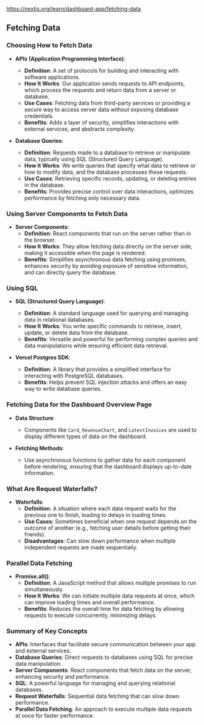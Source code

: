 https://nextjs.org/learn/dashboard-app/fetching-data

## Fetching Data

### Choosing How to Fetch Data
- **APIs (Application Programming Interface)**:
  - **Definition**: A set of protocols for building and interacting with software applications.
  - **How It Works**: Our application sends requests to API endpoints, which process the requests and return data from a server or database.
  - **Use Cases**: Fetching data from third-party services or providing a secure way to access server data without exposing database credentials.
  - **Benefits**: Adds a layer of security, simplifies interactions with external services, and abstracts complexity.

- **Database Queries**:
  - **Definition**: Requests made to a database to retrieve or manipulate data, typically using SQL (Structured Query Language).
  - **How It Works**: We write queries that specify what data to retrieve or how to modify data, and the database processes these requests.
  - **Use Cases**: Retrieving specific records, updating, or deleting entries in the database.
  - **Benefits**: Provides precise control over data interactions, optimizes performance by fetching only necessary data.

###  Using Server Components to Fetch Data
- **Server Components**:
  - **Definition**: React components that run on the server rather than in the browser.
  - **How It Works**: They allow fetching data directly on the server side, making it accessible when the page is rendered.
  - **Benefits**: Simplifies asynchronous data fetching using promises, enhances security by avoiding exposure of sensitive information, and can directly query the database.

### Using SQL
- **SQL (Structured Query Language)**:
  - **Definition**: A standard language used for querying and managing data in relational databases.
  - **How It Works**: You write specific commands to retrieve, insert, update, or delete data from the database.
  - **Benefits**: Versatile and powerful for performing complex queries and data manipulations while ensuring efficient data retrieval.

- **Vercel Postgres SDK**:
  - **Definition**: A library that provides a simplified interface for interacting with PostgreSQL databases.
  - **Benefits**: Helps prevent SQL injection attacks and offers an easy way to write database queries.

### Fetching Data for the Dashboard Overview Page
- **Data Structure**:
  - Components like `Card`, `RevenueChart`, and `LatestInvoices` are used to display different types of data on the dashboard.

- **Fetching Methods**:
  - Use asynchronous functions to gather data for each component before rendering, ensuring that the dashboard displays up-to-date information.

###  What Are Request Waterfalls?
- **Waterfalls**:
  - **Definition**: A situation where each data request waits for the previous one to finish, leading to delays in loading times.
  - **Use Cases**: Sometimes beneficial when one request depends on the outcome of another (e.g., fetching user details before getting their friends).
  - **Disadvantages**: Can slow down performance when multiple independent requests are made sequentially.

###  Parallel Data Fetching
- **Promise.all()**:
  - **Definition**: A JavaScript method that allows multiple promises to run simultaneously.
  - **How It Works**: We can initiate multiple data requests at once, which can improve loading times and overall performance.
  - **Benefits**: Reduces the overall time for data fetching by allowing requests to execute concurrently, minimizing delays.

### Summary of Key Concepts
- **APIs**: Interfaces that facilitate secure communication between your app and external services.
- **Database Queries**: Direct requests to databases using SQL for precise data manipulation.
- **Server Components**: React components that fetch data on the server, enhancing security and performance.
- **SQL**: A powerful language for managing and querying relational databases.
- **Request Waterfalls**: Sequential data fetching that can slow down performance.
- **Parallel Data Fetching**: An approach to execute multiple data requests at once for faster performance.

